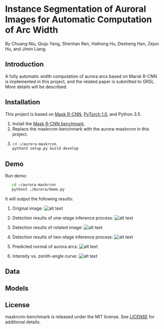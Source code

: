 # Instance Segmentation of Auroral Images for Automatic Computation of Arc Width

By Chuang Niu, Qiuju Yang, Shenhan Ren, Haihong Hu, Desheng Han, Zejun Hu, and Jimin Liang.

## Introduction
A fully automatic width computation of aurora arcs based on Marsk R-CNN is implemented in this project,
and the related paper is submitted to GRSL. More details will be described.

## Installation

This project is based on [Mask R-CNN](https://github.com/facebookresearch/maskrcnn-benchmark),
[PyTorch 1.0](https://pytorch.org/), and Python 3.5.

1. Install the [Mask R-CNN benchmark](https://github.com/facebookresearch/maskrcnn-benchmark).
2. Replace the maskrcnn-benchmark with the aurora-maskrcnn in this project.
3. ```bash
   cd ~/aurora-maskrcnn
   python3 setup.py build develop
   ```

## Demo
Run demo:
```bash
   cd ~/aurora-maskrcnn
   python3 ./Aurora/demo.py
```
It will output the following results:

1. Original image:
![alt text](/demo_results/N20040116G050623.png?w/100 "from test dataset")

2. Detection results of one-stage inference process:
![alt text](/demo_results/N20040116G050623_one_stage.png "from test dataset")

3. Detection results of rotated image:
![alt text](/demo_results/N20040116G050623_two_stage.png "from test dataset")

4. Detection results of two-stage inference process:
![alt text](/demo_results/N20040116G050623_two_stage_rotation.png "from test dataset")

5. Predicted normal of aurora arcs:
![alt text](/demo_results/N20040116G050623_normal.png "from test dataset")

6. Intensity vs. zenith-angle curve:
![alt text](/demo_results/N20040116G050623_intensity.png "from test dataset")

## Data

## Models

## License

maskrcnn-benchmark is released under the MIT license. See [LICENSE](LICENSE) for additional details.
